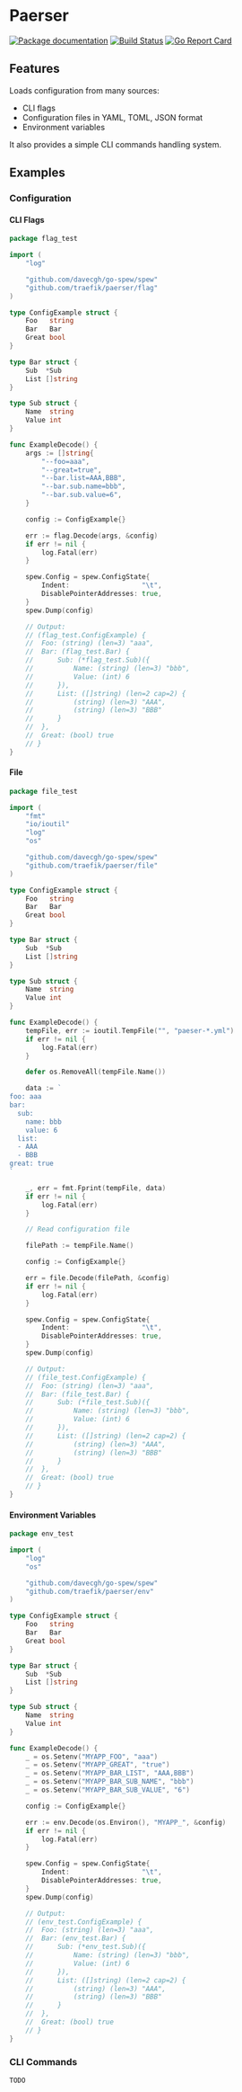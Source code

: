 # Paerser

[![Package documentation](https://img.shields.io/badge/go.dev-docs-007d9c?logo=go&logoColor=white&style=flat-square)](https://pkg.go.dev/github.com/traefik/paerser)
[![Build Status](https://github.com/traefik/paerser/workflows/Main/badge.svg?branch=master)](https://github.com/traefik/paerser/actions)
[![Go Report Card](https://goreportcard.com/badge/github.com/traefik/paerser)](https://goreportcard.com/report/github.com/traefik/paerser)

## Features

Loads configuration from many sources:

- CLI flags
- Configuration files in YAML, TOML, JSON format
- Environment variables

It also provides a simple CLI commands handling system.

## Examples

### Configuration

#### CLI Flags

```go
package flag_test

import (
	"log"

	"github.com/davecgh/go-spew/spew"
	"github.com/traefik/paerser/flag"
)

type ConfigExample struct {
	Foo   string
	Bar   Bar
	Great bool
}

type Bar struct {
	Sub  *Sub
	List []string
}

type Sub struct {
	Name  string
	Value int
}

func ExampleDecode() {
	args := []string{
		"--foo=aaa",
		"--great=true",
		"--bar.list=AAA,BBB",
		"--bar.sub.name=bbb",
		"--bar.sub.value=6",
	}

	config := ConfigExample{}

	err := flag.Decode(args, &config)
	if err != nil {
		log.Fatal(err)
	}

	spew.Config = spew.ConfigState{
		Indent:                  "\t",
		DisablePointerAddresses: true,
	}
	spew.Dump(config)

	// Output:
	// (flag_test.ConfigExample) {
	// 	Foo: (string) (len=3) "aaa",
	// 	Bar: (flag_test.Bar) {
	// 		Sub: (*flag_test.Sub)({
	// 			Name: (string) (len=3) "bbb",
	// 			Value: (int) 6
	// 		}),
	// 		List: ([]string) (len=2 cap=2) {
	// 			(string) (len=3) "AAA",
	// 			(string) (len=3) "BBB"
	// 		}
	// 	},
	// 	Great: (bool) true
	// }
}
```

#### File

```go
package file_test

import (
	"fmt"
	"io/ioutil"
	"log"
	"os"

	"github.com/davecgh/go-spew/spew"
	"github.com/traefik/paerser/file"
)

type ConfigExample struct {
	Foo   string
	Bar   Bar
	Great bool
}

type Bar struct {
	Sub  *Sub
	List []string
}

type Sub struct {
	Name  string
	Value int
}

func ExampleDecode() {
	tempFile, err := ioutil.TempFile("", "paeser-*.yml")
	if err != nil {
		log.Fatal(err)
	}

	defer os.RemoveAll(tempFile.Name())

	data := `
foo: aaa
bar:
  sub:
    name: bbb
    value: 6
  list:
  - AAA
  - BBB
great: true
`

	_, err = fmt.Fprint(tempFile, data)
	if err != nil {
		log.Fatal(err)
	}

	// Read configuration file

	filePath := tempFile.Name()

	config := ConfigExample{}

	err = file.Decode(filePath, &config)
	if err != nil {
		log.Fatal(err)
	}

	spew.Config = spew.ConfigState{
		Indent:                  "\t",
		DisablePointerAddresses: true,
	}
	spew.Dump(config)

	// Output:
	// (file_test.ConfigExample) {
	// 	Foo: (string) (len=3) "aaa",
	// 	Bar: (file_test.Bar) {
	// 		Sub: (*file_test.Sub)({
	// 			Name: (string) (len=3) "bbb",
	// 			Value: (int) 6
	// 		}),
	// 		List: ([]string) (len=2 cap=2) {
	// 			(string) (len=3) "AAA",
	// 			(string) (len=3) "BBB"
	// 		}
	// 	},
	// 	Great: (bool) true
	// }
}

```

#### Environment Variables

```go
package env_test

import (
	"log"
	"os"

	"github.com/davecgh/go-spew/spew"
	"github.com/traefik/paerser/env"
)

type ConfigExample struct {
	Foo   string
	Bar   Bar
	Great bool
}

type Bar struct {
	Sub  *Sub
	List []string
}

type Sub struct {
	Name  string
	Value int
}

func ExampleDecode() {
	_ = os.Setenv("MYAPP_FOO", "aaa")
	_ = os.Setenv("MYAPP_GREAT", "true")
	_ = os.Setenv("MYAPP_BAR_LIST", "AAA,BBB")
	_ = os.Setenv("MYAPP_BAR_SUB_NAME", "bbb")
	_ = os.Setenv("MYAPP_BAR_SUB_VALUE", "6")

	config := ConfigExample{}

	err := env.Decode(os.Environ(), "MYAPP_", &config)
	if err != nil {
		log.Fatal(err)
	}

	spew.Config = spew.ConfigState{
		Indent:                  "\t",
		DisablePointerAddresses: true,
	}
	spew.Dump(config)

	// Output:
	// (env_test.ConfigExample) {
	// 	Foo: (string) (len=3) "aaa",
	// 	Bar: (env_test.Bar) {
	// 		Sub: (*env_test.Sub)({
	// 			Name: (string) (len=3) "bbb",
	// 			Value: (int) 6
	// 		}),
	// 		List: ([]string) (len=2 cap=2) {
	// 			(string) (len=3) "AAA",
	// 			(string) (len=3) "BBB"
	// 		}
	// 	},
	// 	Great: (bool) true
	// }
}
```

### CLI Commands

```go
TODO
```
